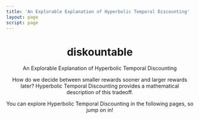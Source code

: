 ```yaml
---
title: 'An Explorable Explanation of Hyperbolic Temporal Discounting'
layout: page
script: page
---
```


<!--lint ignore first-heading-level-->

<header class="dec-index-header">
  <hgroup class="dec-index-titles">
    <h1 class="dec-index-title">
      <span class="dec-site">dis<span class="math-var">k</span>ountable</span>
    </h1>
    <p class="dec-index-subtitle">An Explorable Explanation of Hyperbolic Temporal Discounting</p>
  </hgroup>
  <div class="dec-index-demo">
    <itc-task running trials="Infinity" duration="4000" iti="1000"></itc-task>
  </div>
  <p class="dec-index-lead">
    How do we decide between smaller rewards sooner and larger rewards later? 
    Hyperbolic Temporal Discounting provides a mathematical description of this tradeoff.
  </p>
  <p class="dec-index-lead">
    You can explore Hyperbolic Temporal Discounting in the following pages, so jump on in!
  </p>
</header>
